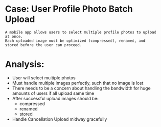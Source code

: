 # Case: User Profile Photo Batch Upload
    A mobile app allows users to select multiple profile photos to upload at once. 
    Each uploaded image must be optimized (compressed), renamed, and stored before the user can proceed.

# Analysis:
- User will select multiple photos
- Must handle multiple images perfectly, such that no image is lost
- There needs to be a concern about handling the bandwidth for huge amounts of users if all upload same time
- After successful upload images should be:
  - compressed
  - renamed
  - stored
- Handle Cancellation Upload midway gracefully